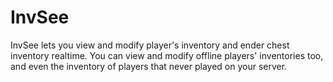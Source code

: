 # InvSee
InvSee lets you view and modify player's inventory and ender chest inventory realtime.
You can view and modify offline players' inventories too, and even the inventory of players that never played on your server.
